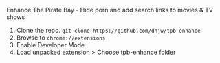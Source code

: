 Enhance The Pirate Bay - Hide porn and add search links to movies & TV shows

1. Clone the repo. `git clone https://github.com/dhjw/tpb-enhance`
2. Browse to `chrome://extensions`
3. Enable Developer Mode
4. Load unpacked extension > Choose tpb-enhance folder